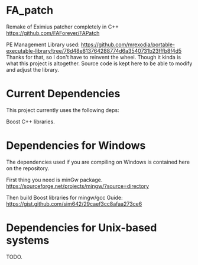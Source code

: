 # FA_patch

Remake of Eximius patcher completely in C++ 
https://github.com/FAForever/FAPatch

PE Management Library used: 
https://github.com/mrexodia/portable-executable-library/tree/76d48e813764288774d6a3540731b23fffb8f4d5
Thanks for that, so I don't have to reinvent the wheel. 
Though it kinda is what this project is altogether. 
Source code is kept here to be able to modify and adjust the library. 

# Current Dependencies

This project currently uses the following deps:

Boost C++ libraries.

# Dependencies for Windows

The dependencies used if you are compiling on Windows
is contained here on the repository.

First thing you need is minGw package.
https://sourceforge.net/projects/mingw/?source=directory

Then build Boost libraries for mingw/gcc
Guide: https://gist.github.com/sim642/29caef3cc8afaa273ce6

# Dependencies for Unix-based systems

TODO. 



